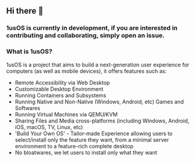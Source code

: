 ## Hi there 👋

### 1usOS is currently in development, if you are interested in contributing and collaborating, simply open an issue.

### What is 1usOS?
1usOS is a project that aims to build a next-generation user experience for computers (as well as mobile devices), it offers features such as:
- Remote Accessibility via Web Desktop
- Customizable Desktop Environment
- Running Containers and Subsystems
- Running Native and Non-Native (Windows, Android, etc) Games and Softwares
- Running Virtual Machines via QEMU/KVM
- Sharing Files and Media cross-platforms (including Windows, Android, iOS, macOS, TV, Linux, etc)
- 'Build Your Own OS' - Tailor-made Experience allowing users to select/install only the feature they want, from a minimal server environment to a feature-rich complete desktop
- No bloatwares, we let users to install only what they want
<!--

**Here are some ideas to get you started:**

🙋‍♀️ A short introduction - what is your organization all about?
🌈 Contribution guidelines - how can the community get involved?
👩‍💻 Useful resources - where can the community find your docs? Is there anything else the community should know?
🍿 Fun facts - what does your team eat for breakfast?
🧙 Remember, you can do mighty things with the power of [Markdown](https://docs.github.com/github/writing-on-github/getting-started-with-writing-and-formatting-on-github/basic-writing-and-formatting-syntax)
-->
